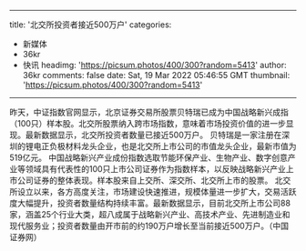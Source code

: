 
---
title: '北交所投资者接近500万户'
categories: 
 - 新媒体
 - 36kr
 - 快讯
headimg: 'https://picsum.photos/400/300?random=5413'
author: 36kr
comments: false
date: Sat, 19 Mar 2022 05:46:55 GMT
thumbnail: 'https://picsum.photos/400/300?random=5413'
---

<div>   
昨天，中证指数官网显示，北京证券交易所股票贝特瑞已成为中国战略新兴成指（100只）样本股。北交所股票纳入跨市场指数，意味着市场投资价值的进一步显现。最新数据显示，北交所投资者数量已接近500万户。
贝特瑞是一家注册在深圳的锂电正负极材料龙头企业，也是北交所上市公司的市值龙头企业，最新市值为519亿元。
中国战略新兴产业成份指数选取节能环保产业、生物产业、数字创意产业等领域具有代表性的100只上市公司证券作为指数样本，以反映战略新兴产业上市公司证券的整体表现。样本股来自上交所、深交所、北交所上市的股票。
北交所设立以来，各方高度关注，市场建设快速推进，规模体量进一步扩大，交易活跃度大幅提升，投资者数量结构持续丰富。最新数据显示，目前北交所上市公司88家，涵盖25个行业大类，超八成属于战略新兴产业、高技术产业、先进制造业和现代服务业；投资者数量由开市前的约190万户增长至当前接近500万户。（中国证券网）  
</div>
            